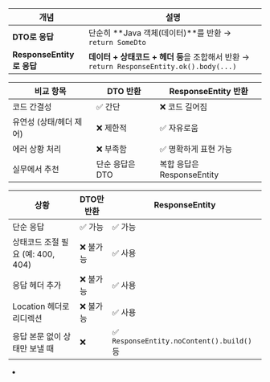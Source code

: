 | 개념                     | 설명                                                                      |
| ---------------------- | ----------------------------------------------------------------------- |
| **DTO로 응답**            | 단순히 **Java 객체(데이터)**를 반환 → `return SomeDto`                             |
| **ResponseEntity로 응답** | **데이터 + 상태코드 + 헤더 등**을 조합해서 반환 → `return ResponseEntity.ok().body(...)` |

| 비교 항목          | DTO 반환     | ResponseEntity 반환     |
| -------------- | ---------- | --------------------- |
| 코드 간결성         | ✅ 간단       | ❌ 코드 길어짐              |
| 유연성 (상태/헤더 제어) | ❌ 제한적      | ✅ 자유로움                |
| 에러 상황 처리       | ❌ 부족함      | ✅ 명확하게 표현 가능          |
| 실무에서 추천        | 단순 응답은 DTO | 복합 응답은 ResponseEntity |

| 상황                       | DTO만 반환 | ResponseEntity                           |
| ------------------------ | ------- | ---------------------------------------- |
| 단순 응답                    | ✅ 가능    | ✅ 가능                                     |
| 상태코드 조절 필요 (예: 400, 404) | ❌ 불가능   | ✅ 사용                                     |
| 응답 헤더 추가                 | ❌ 불가능   | ✅ 사용                                     |
| Location 헤더로 리디렉션        | ❌ 불가능   | ✅ 사용                                     |
| 응답 본문 없이 상태만 보낼 때        | ❌       | ✅ `ResponseEntity.noContent().build()` 등 |

- 
